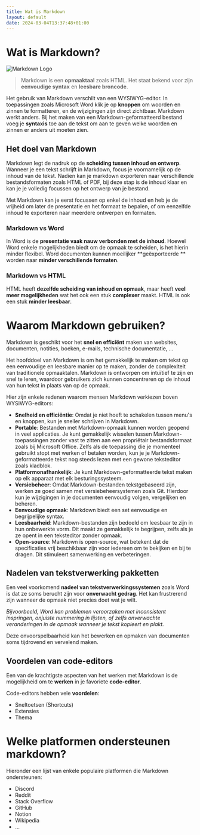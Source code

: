 ```yaml
---
title: Wat is Markdown
layout: default
date: 2024-03-04T13:37:48+01:00
---
```


# Wat is Markdown?

![Markdown Logo](/markdown/images/Markdown-mark.png)

>Markdown is een **opmaaktaal** zoals HTML.
>Het staat bekend voor zijn **eenvoudige syntax** en **leesbare broncode**.

Het gebruik van Markdown verschilt van een WYSIWYG-editor. In toepassingen zoals Microsoft Word klik je op **knoppen** om woorden en zinnen te formatteren, en de wijzigingen zijn direct zichtbaar. Markdown werkt anders. 
Bij het maken van een Markdown-geformatteerd bestand voeg je **syntaxis** toe aan de tekst om aan te geven welke woorden en zinnen er anders uit moeten zien.

## Het doel van Markdown

Markdown legt de nadruk op de **scheiding tussen inhoud en ontwerp**. Wanneer je een tekst schrijft in Markdown, focus je voornamelijk op de inhoud van de tekst.
Nadien kan je markdown exporteren naar verschillende bestandsformaten zoals HTML of PDF, bij deze stap is de inhoud klaar en kan je je volledig focussen op het ontwerp van je bestand.

Met Markdown kan je eerst focussen op enkel de inhoud en heb je de vrijheid om later de presentatie en het formaat te bepalen, of om eenzelfde inhoud te exporteren naar meerdere ontwerpen en formaten.

### Markdown vs Word

In Word is de **presentatie vaak nauw verbonden met de inhoud**. Hoewel Word enkele mogelijkheden biedt om de opmaak te scheiden, is het hierin minder flexibel.
Word documenten kunnen moeilijker **geëxporteerde ** worden naar **minder verschillende formaten**.

### Markdown vs HTML

HTML heeft **dezelfde scheiding van inhoud en opmaak**, maar heeft **veel meer mogelijkheden** wat het ook een stuk **complexer** maakt.
HTML is ook een stuk **minder leesbaar**.

# Waarom Markdown gebruiken?

Markdown is geschikt voor het **snel en efficiënt** maken van websites, documenten, notities, boeken, e-mails, technische documentatie, ... 

Het hoofddoel van Markdown is om het gemakkelijk te maken om tekst op een eenvoudige en leesbare manier op te maken, zonder de complexiteit van traditionele opmaaktalen. Markdown is ontworpen om intuïtief te zijn en snel te leren, waardoor gebruikers zich kunnen concentreren op de inhoud van hun tekst in plaats van op de opmaak.

Hier zijn enkele redenen waarom mensen Markdown verkiezen boven WYSIWYG-editors:
- **Snelheid en efficiëntie**: Omdat je niet hoeft te schakelen tussen menu's en knoppen, kun je sneller schrijven in Markdown.
- **Portable**: Bestanden met Markdown-opmaak kunnen worden geopend in veel applicaties. Je kunt gemakkelijk wisselen tussen Markdown-toepassingen zonder vast te zitten aan een propriëtair bestandsformaat zoals bij Microsoft Office.
  Zelfs als de toepassing die je momenteel gebruikt stopt met werken of betalen worden, kun je je Markdown-geformatteerde tekst nog steeds lezen met een gewone teksteditor zoals kladblok.
- **Platformonafhankelijk**: Je kunt Markdown-geformatteerde tekst maken op elk apparaat met elk besturingssysteem.
- **Versiebeheer**: Omdat Markdown-bestanden tekstgebaseerd zijn, werken ze goed samen met versiebeheersystemen zoals Git. Hierdoor kun je wijzigingen in je documenten eenvoudig volgen, vergelijken en beheren.
- **Eenvoudige opmaak**: Markdown biedt een set eenvoudige en begrijpelijke syntax.
- **Leesbaarheid**: Markdown-bestanden zijn bedoeld om leesbaar te zijn in hun onbewerkte vorm. Dit maakt ze gemakkelijk te begrijpen, zelfs als je ze opent in een teksteditor zonder opmaak.
- **Open-source**: Markdown is open-source, wat betekent dat de specificaties vrij beschikbaar zijn voor iedereen om te bekijken en bij te dragen. Dit stimuleert samenwerking en verbeteringen.

## Nadelen van tekstverwerking pakketten

Een veel voorkomend **nadeel van tekstverwerkingssystemen** zoals Word is dat ze soms berucht zijn voor **onverwacht gedrag**. Het kan frustrerend zijn wanneer de opmaak niet precies doet wat je wilt. 

*Bijvoorbeeld, Word kan problemen veroorzaken met inconsistent inspringen, onjuiste nummering in lijsten, of zelfs onverwachte veranderingen in de opmaak wanneer je tekst kopieert en plakt.* 

Deze onvoorspelbaarheid kan het bewerken en opmaken van documenten soms tijdrovend en vervelend maken.

## Voordelen van code-editors

Een van de krachtigste aspecten van het werken met Markdown is de mogelijkheid om te **werken** in je favoriete **code-editor**. 

Code-editors hebben vele **voordelen**:
- Sneltoetsen (Shortcuts)
- Extensies
- Thema 

# Welke platformen ondersteunen markdown?

Hieronder een lijst van enkele populaire platformen die Markdown ondersteunen:
- Discord
- Reddit
- Stack Overflow
- GitHub
- Notion
- Wikipedia
- ...